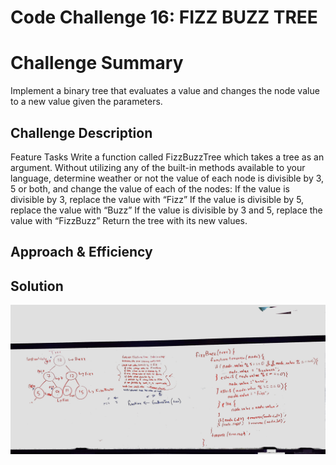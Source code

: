# Code Challenge 16: FIZZ BUZZ TREE

# Challenge Summary
Implement a binary tree that evaluates a value and changes the node value to a new value given the parameters.

## Challenge Description
Feature Tasks
Write a function called FizzBuzzTree which takes a tree as an argument.
Without utilizing any of the built-in methods available to your language, determine weather or not the value of each node is divisible by 3, 5 or both, and change the value of each of the nodes:
If the value is divisible by 3, replace the value with “Fizz”
If the value is divisible by 5, replace the value with “Buzz”
If the value is divisible by 3 and 5, replace the value with “FizzBuzz”
Return the tree with its new values.


## Approach & Efficiency
<!-- What approach did you take? Why? What is the Big O space/time for this approach? -->

## Solution
![WhiteBoard](./assets/fizzbuzztree.png)